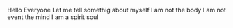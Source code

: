 Hello Everyone
Let me tell somethig about myself
I am not the body
I am not event the mind
I am a spirit soul

